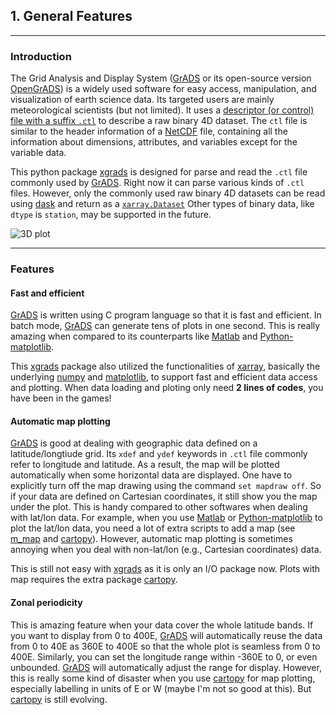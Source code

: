 ## 1. General Features


------------------
### Introduction

The Grid Analysis and Display System ([GrADS](http://cola.gmu.edu/grads/) or its open-source version [OpenGrADS](http://www.opengrads.org/)) is a widely used software for easy access, manipulation, and visualization of earth science data.  Its targeted users are mainly meteorological scientists (but not limited).  It uses a [descriptor (or control) file with a suffix `.ctl`](http://cola.gmu.edu/grads/gadoc/descriptorfile.html) to  describe a raw binary 4D dataset.  The `ctl` file is similar to the header information of a [NetCDF](https://www.unidata.ucar.edu/software/netcdf/docs/file_structure_and_performance.html) file, containing all the information about dimensions, attributes, and variables except for the variable data.

This python package [xgrads](https://github.com/miniufo/xgrads) is designed for parse and read the `.ctl` file commonly used by [GrADS](http://cola.gmu.edu/grads/).  Right now it can parse various kinds of `.ctl` files.  However, only the commonly used raw binary 4D datasets can be read using [dask](https://dask.org/) and return as a [`xarray.Dataset`](http://xarray.pydata.org/en/stable/)  Other types of binary data, like `dtype` is `station`, may be supported in the future.

![3D plot](https://raw.githubusercontent.com/miniufo/xgrads/master/pics/3D.png)

------------------
### Features
#### Fast and efficient
[GrADS](http://cola.gmu.edu/grads/) is written using C program language so that it is fast and efficient.  In batch mode, [GrADS](http://cola.gmu.edu/grads/) can generate tens of plots in one second.  This is really amazing when compared to its counterparts like [Matlab](https://www.mathworks.com/products/matlab.html) and [Python-matplotlib](https://matplotlib.org/).

This [xgrads](https://github.com/miniufo/xgrads) package also utilized the functionalities of [xarray](http://xarray.pydata.org/en/stable/), basically the underlying [numpy](https://numpy.org/) and [matplotlib](https://matplotlib.org/), to support fast and efficient data access and plotting.  When data loading and ploting only need **2 lines of codes**, you have been in the games!

#### Automatic map plotting
[GrADS](http://cola.gmu.edu/grads/) is good at dealing with geographic data defined on a latitude/longtiude grid.  Its `xdef` and `ydef` keywords in `.ctl` file commonly refer to longitude and latitude.  As a result, the map will be plotted automatically when some horizontal data are displayed.  One have to explicitly turn off the map drawing using the command `set mapdraw off`.  So if your data are defined on Cartesian coordinates, it still show you the map under the plot.  This is handy compared to other softwares when dealing with lat/lon data.  For example, when you use [Matlab](https://www.mathworks.com/products/matlab.html) or [Python-matplotlib](https://matplotlib.org/) to plot the lat/lon data, you need a lot of extra scripts to add a map (see [m_map](https://www.eoas.ubc.ca/~rich/map.html) and [cartopy](https://scitools.org.uk/cartopy/docs/latest/)).  However, automatic map plotting is sometimes annoying when you deal with non-lat/lon (e.g., Cartesian coordinates) data.

This is still not easy with [xgrads](https://github.com/miniufo/xgrads) as it is only an I/O package now.  Plots with map requires the extra package [cartopy](https://scitools.org.uk/cartopy/docs/latest/).

#### Zonal periodicity
This is amazing feature when your data cover the whole latitude bands.  If you want to display from 0 to 400E, [GrADS](http://cola.gmu.edu/grads/) will automatically reuse the data from 0 to 40E as 360E to 400E so that the whole plot is seamless from 0 to 400E.  Similarly, you can set the longitude range within -360E to 0, or even unbounded.  [GrADS](http://cola.gmu.edu/grads/) will automatically adjust the range for display.  However, this is really some kind of disaster when you use [cartopy](https://scitools.org.uk/cartopy/docs/latest/) for map plotting, especially labelling in units of E or W (maybe I'm not so good at this).  But [cartopy](https://scitools.org.uk/cartopy/docs/latest/) is still evolving.
